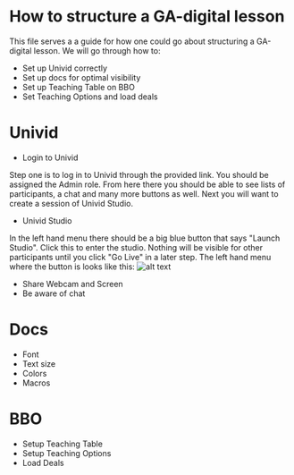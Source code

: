 # How to structure a GA-digital lesson

This file serves a a guide for how one could go about structuring a GA-digital lesson. We will
go through how to:
- Set up Univid correctly
- Set up docs for optimal visibility
- Set up Teaching Table on BBO
- Set Teaching Options and load deals

# Univid

* Login to Univid

Step one is to log in to Univid through the provided link. You should be assigned the Admin role.
From here there you should be able to see lists of participants, a chat and many more buttons as well. Next you will want to create a session of Univid Studio.

* Univid Studio

In the left hand menu there should be a big blue button that says "Launch Studio". Click this to enter the studio. Nothing will be visible for other participants until you click "Go Live" in a later step. The left hand menu where the button is looks like this:
![alt text](https://github.com/[CastorMann]/[Bridgeskolan]/blob/[main]/Docs/GA/GA-Digital/Images/launch_studio.png?raw=true)

* Share Webcam and Screen
* Be aware of chat


# Docs

* Font
* Text size
* Colors
* Macros

# BBO

* Setup Teaching Table
* Setup Teaching Options
* Load Deals